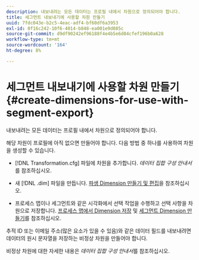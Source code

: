 ```yaml
---
description: 내보내려는 모든 데이터는 프로필 내에서 차원으로 정의되어야 합니다.
title: 세그먼트 내보내기에 사용할 차원 만들기
uuid: 7fdc043e-b2c5-4eac-adf4-bf60df6a3953
exl-id: 0f16c242-10f6-4014-b848-ea001e9d085c
source-git-commit: d9df90242ef96188f4e4b5e6d04cfef196b0a628
workflow-type: tm+mt
source-wordcount: '164'
ht-degree: 8%

---
```


# 세그먼트 내보내기에 사용할 차원 만들기{#create-dimensions-for-use-with-segment-export}

내보내려는 모든 데이터는 프로필 내에서 차원으로 정의되어야 합니다.

해당 차원이 프로필에 아직 없으면 만들어야 합니다. 다음 방법 중 하나를 사용하여 차원을 생성할 수 있습니다.

* [!DNL Transformation.cfg] 파일에 차원을 추가합니다. *데이터 집합 구성 안내서*&#x200B;를 참조하십시오.

* 새 [!DNL .dim] 파일을 만듭니다. [파생 Dimension 만들기 및 편집](../../../home/c-get-started/c-admin-intrf/c-prof-mgr/c-dvrd-dim.md#concept-ece3c3ea8cdf4fc796680173993bff93)을 참조하십시오.

* 프로세스 맵이나 세그먼트와 같은 시각화에서 선택 작업을 수행하고 선택 사항을 차원으로 저장합니다. [프로세스 맵에서 Dimension 저장](../../../home/c-get-started/c-analysis-vis/c-proc-maps/t-dim-proc-maps.md#task-44d9e555d4a944e6aa81993eef703051) 및 [세그먼트 Dimension 만들기](../../../home/c-get-started/c-analysis-vis/c-seg/c-create-seg-dim.md#concept-70b363edcad14185ba8051646ad3d44e)를 참조하십시오.

추적 ID 또는 이메일 주소(많은 요소가 있을 수 있음)와 같은 데이터 필드를 내보내려면 데이터의 원시 문자열을 저장하는 비정상 차원을 만들어야 합니다.

비정상 차원에 대한 자세한 내용은 *데이터 집합 구성 안내서*&#x200B;를 참조하십시오.
